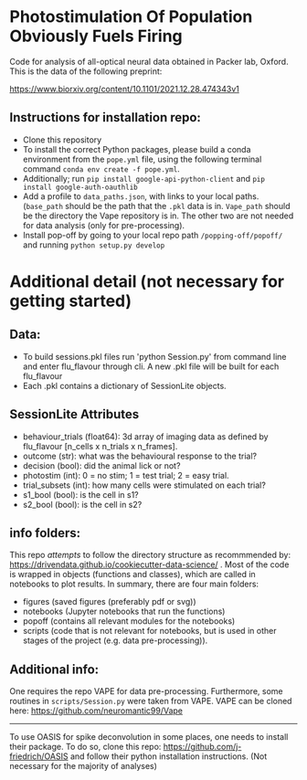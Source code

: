 # Photostimulation Of Population Obviously Fuels Firing

Code for analysis of all-optical neural data obtained in Packer lab, Oxford. 
This is the data of the following preprint:

https://www.biorxiv.org/content/10.1101/2021.12.28.474343v1


## Instructions for installation repo:

- Clone this repository
- To install the correct Python packages, please build a conda environment from the `pope.yml` file, using the following terminal command `conda env create -f pope.yml`.
- Additionally; run `pip install google-api-python-client` and `pip install google-auth-oauthlib`
- Add a profile to `data_paths.json`, with links to your local paths. (`base_path` should be the path that the `.pkl` data is in. `Vape_path` should be the directory the Vape repository is in. The other two are not needed for data analysis (only for pre-processing).
- Install pop-off by going to your local repo path `/popping-off/popoff/` and running `python setup.py develop`


# Additional detail (not necessary for getting started)

## Data:
- To build sessions.pkl files run 'python Session.py' from command line and enter flu_flavour through cli. A new .pkl file will be built for each flu_flavour
- Each .pkl contains a dictionary of SessionLite objects.

## SessionLite Attributes
- behaviour_trials (float64): 3d array of imaging data as defined by flu_flavour [n_cells x n_trials x n_frames].
- outcome (str): what was the behavioural response to the trial?
- decision (bool): did the animal lick or not?
- photostim (int): 0 = no stim; 1 = test trial; 2 = easy trial.
- trial_subsets (int): how many cells were stimulated on each trial?
- s1_bool (bool): is the cell in s1?
- s2_bool (bool): is the cell in s2?

## info folders:

This repo _attempts_ to follow the directory structure as recommmended by: https://drivendata.github.io/cookiecutter-data-science/ . Most of the code is wrapped in objects (functions and classes), which are called in notebooks to plot results. In summary, there are four main folders:
- figures (saved figures (preferably pdf or svg))
- notebooks (Jupyter notebooks that run the functions)
- popoff (contains all relevant modules for the notebooks)
- scripts (code that is not relevant for notebooks, but is used in other stages of the project (e.g. data pre-processing)). 

## Additional info:

One requires the repo VAPE for data pre-processing. Furthermore, some routines in `scripts/Session.py` were taken from VAPE. VAPE can be cloned here: https://github.com/neuromantic99/Vape

-------------

To use OASIS for spike deconvolution in some places, one needs to install their package. To do so, clone this repo: 
https://github.com/j-friedrich/OASIS
and follow their python installation instructions.
(Not necessary for the majority of analyses)


